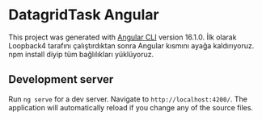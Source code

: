 # DatagridTask Angular

This project was generated with [Angular CLI](https://github.com/angular/angular-cli) version 16.1.0.
İlk olarak Loopback4 tarafını çalıştırdıktan sonra Angular kısmını ayağa kaldırıyoruz.
npm install diyip tüm bağlılıkları yüklüyoruz.

## Development server

Run `ng serve` for a dev server. Navigate to `http://localhost:4200/`. The application will automatically reload if you change any of the source files.

